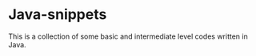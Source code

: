 Java-snippets
=============

This is a collection of some basic and intermediate level codes written in Java.
